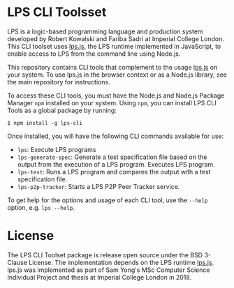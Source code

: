 # LPS CLI Toolsset

LPS is a logic-based programming language and production system developed by Robert Kowalski and Fariba Sadri at Imperial College London. This CLI toolset uses [lps.js](https://github.com/mauris/lps.js), the LPS runtime implemented in JavaScript, to enable access to LPS from the command line using Node.js.

This repository contains CLI tools that complement to the usage [lps.js](https://github.com/mauris/lps.js) on your system. To use lps.js in the browser context or as a Node.js library, see the main repository for instructions.

To access these CLI tools, you must have the Node.js and Node.js Package Manager `npm` installed on your system. Using `npm`, you can install LPS CLI Tools as a global package by running:

    $ npm install -g lps-cli
   
Once installed, you will have the following CLI commands available for use:

- `lps`: Execute LPS programs
- `lps-generate-spec`: Generate a test specification file based on the output from the execution of a LPS program. Executes LPS program.
- `lps-test`: Runs a LPS program and compares the output with a test specification file.
- `lps-p2p-tracker`: Starts a LPS P2P Peer Tracker service.

To get help for the options and usage of each CLI tool, use the `--help` option, e.g. `lps --help`.

# License

The LPS CLI Toolset package is release open source under the BSD 3-Clause License. The implementation depends on the LPS runtime [lps.js](https://github.com/mauris/lps.js). lps.js was implemented as part of Sam Yong's MSc Computer Science Individual Project and thesis at Imperial College London in 2018.
